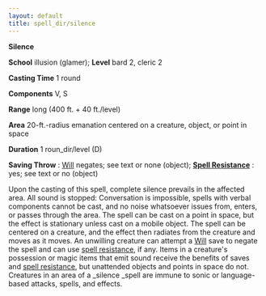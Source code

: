 ```yaml
---
layout: default
title: spell_dir/silence
---
```

 **Silence**

**School** illusion (glamer); **Level** bard 2, cleric 2

**Casting Time** 1 round

**Components** V, S

**Range** long (400 ft. + 40 ft./level)

**Area** 20-ft.-radius emanation centered on a creature, object, or point in space

**Duration** 1 roun_dir/level (D)

**Saving Throw** : [Will](../combat#_will) negates; see text or none (object); **[Spell Resistance](../glossary#_spell-resistance)** : yes; see text or no (object)

Upon the casting of this spell, complete silence prevails in the affected area. All sound is stopped: Conversation is impossible, spells with verbal components cannot be cast, and no noise whatsoever issues from, enters, or passes through the area. The spell can be cast on a point in space, but the effect is stationary unless cast on a mobile object. The spell can be centered on a creature, and the effect then radiates from the creature and moves as it moves. An unwilling creature can attempt a [Will](../combat#_will) save to negate the spell and can use [spell resistance](../glossary#_spell-resistance), if any. Items in a creature's possession or magic items that emit sound receive the benefits of saves and [spell resistance](../glossary#_spell-resistance), but unattended objects and points in space do not. Creatures in an area of a _silence _spell are immune to sonic or language-based attacks, spells, and effects.

